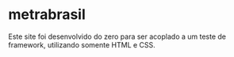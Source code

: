 # metrabrasil
Este site foi desenvolvido do zero para ser acoplado a um teste de framework, utilizando somente HTML e CSS.
